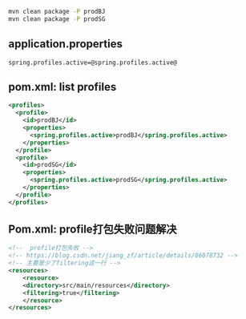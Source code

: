```bash
mvn clean package -P prodBJ
mvn clean package -P prodSG
```



## application.properties

```properties
spring.profiles.active=@spring.profiles.active@
```



## pom.xml:  list profiles

```xml
<profiles>
  <profile>
    <id>prodBJ</id>
    <properties>
      <spring.profiles.active>prodBJ</spring.profiles.active>
    </properties>
  </profile>
  <profile>
    <id>prodSG</id>
    <properties>
      <spring.profiles.active>prodSG</spring.profiles.active>
    </properties>
  </profile>
</profiles>
```



## Pom.xml: profile打包失败问题解决

```xml
<!--  profile打包失败 -->
<!-- https://blog.csdn.net/jiang_zf/article/details/86078732 -->
<!-- 主要是少了filtering这一行 -->
<resources> 
    <resource> 
    <directory>src/main/resources</directory>
    <filtering>true</filtering> 
    </resource> 
</resources>
```

